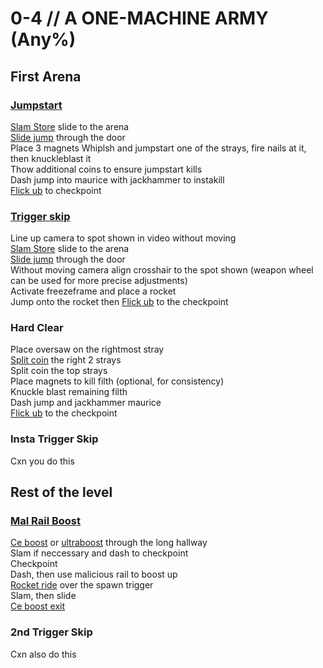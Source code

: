 # 0-4 // A ONE-MACHINE ARMY (Any%)


## First Arena

### [Jumpstart](https://youtu.be/8oITzC_7xmg)
[Slam Store](/speedrun-tech.md#slam-store) slide to the arena <br/>
[Slide jump](/speedrun-tech.md#slide-jump) through the door <br/>
Place 3 magnets
Whiplsh and jumpstart one of the strays, fire nails at it, then knuckleblast it <br/>
Thow additional coins to ensure jumpstart kills <br/>
Dash jump into maurice with jackhammer to instakill<br/>
[Flick ub](/speedrun-tech.md#flick-ub) to checkpoint

### [Trigger skip](https://youtu.be/foBhu5TiZok)
Line up camera to spot shown in video without moving<br/>
[Slam Store](/speedrun-tech.md#slam-store) slide to the arena <br/>
[Slide jump](/speedrun-tech.md#slide-jump) through the door <br/>
Without moving camera align crosshair to the spot shown (weapon wheel can be used for more precise adjustments) <br/>
Activate freezeframe and place a rocket <br/>
Jump onto the rocket then [Flick ub](/speedrun-tech.md#flick-ub) to the checkpoint<br/>

### Hard Clear
Place oversaw on the rightmost stray <br/>
[Split coin](/speedrun-tech.md#split-coins) the right 2 strays <br/>
Split coin the top strays <br/>
Place magnets to kill filth (optional, for consistency) <br/>
Knuckle blast remaining filth <br/>
Dash jump and jackhammer maurice <br/>
[Flick ub](/speedrun-tech.md#flick-ub) to the checkpoint

### Insta Trigger Skip
Cxn you do this


## Rest of the level

### [Mal Rail Boost](https://youtu.be/z3r3dL_k9bs)
[Ce boost](/speedrun-tech.md#ce-boost-core-eject-boost) or [ultraboost](/speedrun-tech.md#ub-ultraboost) through the long hallway <br/>
Slam if neccessary and dash to checkpoint <br/>
Checkpoint <br/>
Dash, then use malicious rail to boost up <br/>
[Rocket ride](/speedrun-tech.md#instant-rocket-ride) over the spawn trigger <br/>
Slam, then slide <br/>
[Ce boost exit](/speedrun-tech.md#ce-boost-exit) <br/>

### 2nd Trigger Skip
Cxn also do this
